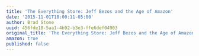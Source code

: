 ```yaml
---
title: 'The Everything Store: Jeff Bezos and the Age of Amazon'
date: '2015-11-01T18:00:11-05:00'
author: Brad Stone
uuid: 456fde18-5aa1-4b92-b3e3-ffe6def04903
original_title: 'The Everything Store: Jeff Bezos and the Age of Amazon'
amazon: true
published: false
---
```



